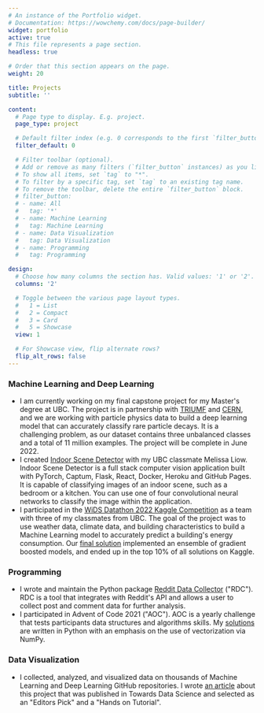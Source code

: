```yaml
---
# An instance of the Portfolio widget.
# Documentation: https://wowchemy.com/docs/page-builder/
widget: portfolio
active: true
# This file represents a page section.
headless: true

# Order that this section appears on the page.
weight: 20

title: Projects
subtitle: ''

content:
  # Page type to display. E.g. project.
  page_type: project

  # Default filter index (e.g. 0 corresponds to the first `filter_button` instance below).
  filter_default: 0

  # Filter toolbar (optional).
  # Add or remove as many filters (`filter_button` instances) as you like.
  # To show all items, set `tag` to "*".
  # To filter by a specific tag, set `tag` to an existing tag name.
  # To remove the toolbar, delete the entire `filter_button` block.
  # filter_button:
  # - name: All
  #   tag: '*'
  # - name: Machine Learning
  #   tag: Machine Learning
  # - name: Data Visualization
  #   tag: Data Visualization
  # - name: Programming
  #   tag: Programming

design:
  # Choose how many columns the section has. Valid values: '1' or '2'.
  columns: '2'

  # Toggle between the various page layout types.
  #   1 = List
  #   2 = Compact
  #   3 = Card
  #   5 = Showcase
  view: 1

  # For Showcase view, flip alternate rows?
  flip_alt_rows: false
---
```


### Machine Learning and Deep Learning

- I am currently working on my final capstone project for my Master's degree at UBC.  The project is in partnership with [TRIUMF](https://www.triumf.ca/) and [CERN](https://www.home.cern/), and we are working with particle physics data to build a deep learning model that can accurately classify rare particle decays.  It is a challenging problem, as our dataset contains three unbalanced classes and a total of 11 million examples.  The project will be complete in June 2022.
- I created [Indoor Scene Detector](https://github.com/nicovandenhooff/indoor-scene-detector) with my UBC classmate Melissa Liow.  Indoor Scene Detector is a full stack computer vision application built with PyTorch, Captum, Flask, React, Docker, Heroku and GitHub Pages.  It is capable of classifying images of an indoor scene, such as a bedroom or a kitchen.  You can use one of four convolutional neural networks to classify the image within the application.
- I participated in the [WiDS Datathon 2022 Kaggle Competition](https://www.kaggle.com/c/widsdatathon2022) as a team with three of my classmates from UBC.  The goal of the project was to use weather data, climate data, and building characteristics to build a Machine Learning model to accurately predict a building's energy consumption.  Our [final solution](https://www.kaggle.com/nicojv/wids-datathon-2022-ensemble-learning-top-10) implemented an ensemble of gradient boosted models, and ended up in the top 10% of all solutions on Kaggle.

### Programming

- I wrote and maintain the Python package [Reddit Data Collector](https://github.com/nicovandenhooff/reddit-data-collector) ("RDC").  RDC is a tool that integrates with Reddit's API and allows a user to collect post and comment data for further analysis.
- I participated in Advent of Code 2021 ("AOC").  AOC is a yearly challenge that tests participants data structures and algorithms skills.  My [solutions](https://github.com/nicovandenhooff/advent-of-code-2021) are written in Python with an emphasis on the use of vectorization via NumPy.

### Data Visualization

- I collected, analyzed, and visualized data on thousands of Machine Learning and Deep Learning GitHub repositories.  I wrote [an article](https://towardsdatascience.com/exploring-the-most-popular-machine-learning-and-deep-learning-github-repositories-90b9ecf12be7) about this project that was published in Towards Data Science and selected as an "Editors Pick" and a "Hands on Tutorial".
